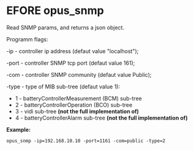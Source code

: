 # EFORE opus_snmp 


Read SNMP params, and returns a json object.

Programm flags:

-ip - controller ip address (defaut value "localhost");

-port - controller SNMP tcp port (defaut value 161);

-com - controller SNMP community  (defaut value Public);

-type - type of MIB sub-tree (defaut value 1):
- 1 - batteryControllerMeasurement (BCM) sub-tree
- 2 - batteryControllerOperation (BCO) sub-tree
- 3 - vidi sub-tree **(not the full implementation of)**
- 4 - batteryControllerAlarm sub-tree **(not the full implementation of)**

**Example:**

`opus_snmp -ip=192.168.10.10 -port=1161 -com=public -type=2`